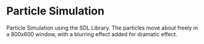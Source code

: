 # Particle Simulation

Particle Simulation using the SDL Library. The particles move about freely in a 800x600 window, with a blurring effect added for dramatic effect.



